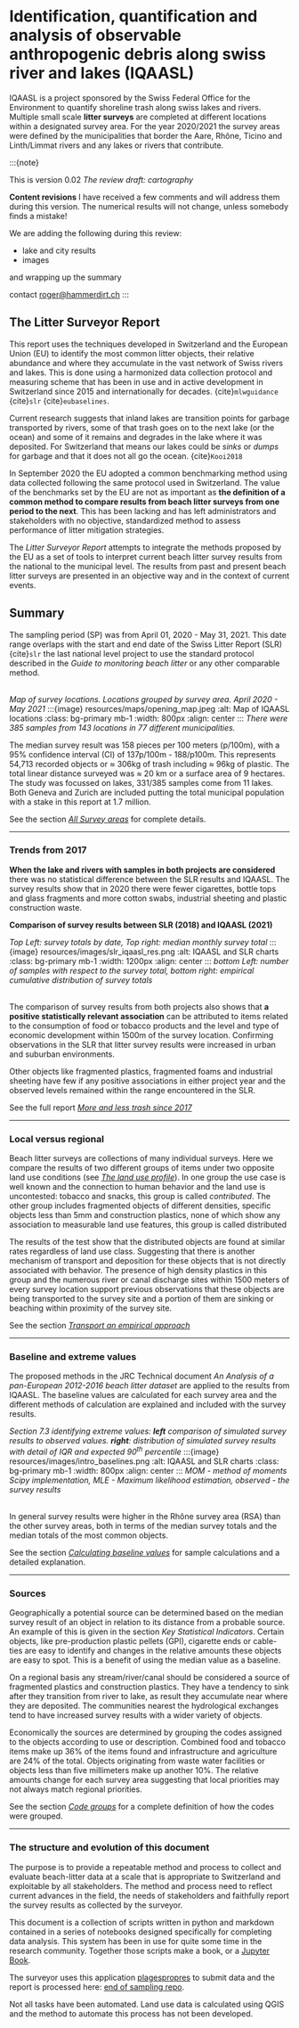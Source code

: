 # Identification, quantification and analysis of observable anthropogenic debris along swiss river and lakes (IQAASL)

IQAASL is a project sponsored by the Swiss Federal Office for the Environment to quantify shoreline trash along swiss lakes and rivers. Multiple small scale **litter surveys** are completed at different locations within a designated survey area. For the year 2020/2021 the survey areas were defined by the municipalities that border the Aare, Rhône, Ticino and Linth/Limmat rivers and any lakes or rivers that contribute.

:::{note}

This is version 0.02 _The review draft: cartography_

__Content revisions__ I have received a few comments and will address them during this version. The numerical results will not change, unless somebody finds a mistake!

We are adding the following during this review:

* lake and city results
* images

and wrapping up the summary

contact roger@hammerdirt.ch
:::

## The Litter Surveyor Report

This report uses the techniques developed in Switzerland and the European Union (EU) to identify the most common litter objects, their relative abundance and where they accumulate
in the vast network of Swiss rivers and lakes. This is done using a harmonized data collection protocol and measuring scheme that has been in use and in active development
in Switzerland since 2015 and internationally for decades. {cite}`mlwguidance` {cite}`slr` {cite}`eubaselines`. 

Current research suggests that inland lakes are transition points for garbage transported by rivers, some of that trash goes on to the next lake (or the ocean) 
and some of it remains and degrades in the lake where it was deposited. For Switzerland that means our lakes could be _sinks_ or _dumps_ for garbage and that it
does not all go the ocean. {cite}`Kooi2018`

In September 2020 the EU adopted a common benchmarking method using data collected following the same protocol used in Switzerland. The value of the benchmarks set by the EU are not
as important as __the definition of a common method to compare results from beach litter surveys from one period to the next__. This has been lacking and has left
administrators and stakeholders with no objective, standardized method to assess performance of litter mitigation strategies. 

The _Litter Surveyor Report_ attempts to integrate the methods proposed by the EU as a set of tools to interpret current beach litter survey results from the national to
the municipal level. The results from past and present beach litter surveys are presented in an objective way and in the context of current events.

## Summary

The sampling period (SP) was from April 01, 2020 - May 31, 2021. This date range overlaps with the start and end date of the Swiss Litter Report (SLR) {cite}`slr` the
last national level project to use the standard protocol described in the _Guide to monitoring beach litter_ or any other comparable method. 
<br></br>

_Map of survey locations. Locations grouped by survey area. April 2020 - May 2021_
:::{image} resources/maps/opening_map.jpeg
:alt: Map of IQAASL locations
:class: bg-primary mb-1
:width: 800px
:align: center
:::
_There were 385 samples from 143 locations in 77 different municipalities._

The median survey result was 158 pieces per 100 meters (p/100m), with a 95% confidence interval (CI) of 137p/100m - 188/p100m. This represents 54,713 recorded objects or
$\approx$ 306kg of trash including $\approx$ 96kg of plastic. The total linear distance surveyed was $\approx$ 20 km or a surface area of 9 hectares. The study was focussed on lakes, 331/385 samples come from 11 lakes. Both Geneva
and Zurich are included putting the total municipal population with a stake in this report at 1.7 million.

See the section [_All Survey areas_](allsurveys) for complete details.

 ---

### Trends from 2017

**When the lake and rivers with samples in both projects are considered** there was no statistical difference between the SLR results and IQAASL. The survey results
show that in 2020 there were fewer cigarettes, bottle tops and glass fragments and more cotton swabs, industrial sheeting and plastic construction waste.

**Comparison of survey results between SLR (2018) and IQAASL (2021)**

*Top Left: survey totals by date, Top right: median monthly survey total* 
:::{image} resources/images/slr_iqaasl_res.png
:alt: IQAASL and SLR charts
:class: bg-primary mb-1
:width: 1200px
:align: center
:::
*bottom Left: number of samples with respect to the survey total, bottom right: empirical cumulative distribution of survey totals* 
<br></br>

The comparison of survey results from both projects also shows that **a positive statistically relevant association** can be attributed to items related to the consumption
of food or tobacco products and the level and type of economic development within 1500m of the survey location. Confirming observations in the SLR that litter
survey results were increased in urban and suburban environments.

Other objects like fragmented plastics, fragmented foams and industrial sheeting have few if any positive associations in either project year and the observed
levels remained within the range encountered in the SLR.

See the full report [_More and less trash since 2017_](slr-iqaasl)

 ---

### Local versus regional

Beach litter surveys are collections of many individual surveys. Here we compare the results of two different groups of items under two opposite land use conditions
(see [_The land use profile_](luseprofile)). In one group the use case is well known and the connection to human behavior and the land use is uncontested: tobacco and
snacks, this group is called _contributed_. The other group includes fragmented objects of different densities, specific objects less than 5mm and construction plastics,
none of which show any association to measurable land use features, this group is called distributed

The results of the test show that the distributed objects are found at similar rates regardless of land use class. Suggesting that there is another mechanism of transport
and deposition for these objects that is not directly associated with behavior. The presence of high density plastics in this group and the numerous river or canal discharge
sites within 1500 meters of every survey location support previous observations that these objects are being transported to the survey site and a portion of them are sinking
or beaching within proximity of the survey site.

See the section [_Transport an empirical approach_](transport)

 ---

### Baseline and extreme values

The proposed methods in the JRC Technical document _An Analysis of a pan-European 2012-2016 beach litter dataset_ are applied to the results from IQAASL. The baseline values are calculated for each survey area and the different methods of calculation are explained and included with the survey results.

*Section 7.3 identifying extreme values: __left__ comparison of simulated survey results to observed values. __right__: distribution of simulated survey results with detail of IQR and expected $90^{th}$ percentile* 
:::{image} resources/images/intro_baselines.png
:alt: IQAASL and SLR charts
:class: bg-primary mb-1
:width: 800px
:align: center
:::
*MOM - method of moments Scipy implementation, MLE - Maximum likelihood estimation, observed - the survey results* 
<br></br>

In general survey results were higher in the Rhône survey area (RSA) than the other survey areas, both in terms of the median survey totals and the median totals of the most common objects. 

See the section [_Calculating baseline values_](threshhold) for sample calculations and a detailed explanation.

 ---
 
### Sources

Geographically a potential source can be determined based on the median survey result of an object in relation to its distance from a probable source. An example
of this is given in the section _Key Statistical Indicators_. Certain objects, like pre-production plastic pellets (GPI), cigarette ends or cable-ties are easy to 
identify and changes in the relative amounts these objects are easy to spot. This is a benefit of using the median value as a baseline.

On a regional basis any stream/river/canal should be considered a source of fragmented plastics and construction plastics. They have a tendency to
sink after they transition from river to lake, as result they accumulate near where they are deposited. The communities nearest the hydrological exchanges
tend to have increased survey results with a wider variety of objects.

Economically the sources are determined by grouping the codes assigned to the objects according to use or description. Combined food and tobacco items make up 36%
of the items found and infrastructure and agriculture are 24% of the total. Objects originating from waste water facilities or objects less than five millimeters 
make up another 10%. The relative amounts change for each survey area suggesting that local priorities may not always match regional priorities.

See the section [_Code groups_](codegroups) for a complete definition of how the codes were grouped.

 ---

### The structure and evolution of this document

The purpose is to provide a repeatable method and process to collect and evaluate beach-litter data at a scale that is appropriate to Switzerland and exploitable by
all stakeholders. The method and process need to reflect current advances in the field, the needs of stakeholders and faithfully report the survey results as collected
by the surveyor.

This document is a collection of scripts written in python and markdown contained in a series of notebooks designed specifically for completing data analysis. This
system has been in use for quite some time in the research community. Together those scripts make a book, or a [Jupyter Book](https://jupyterbook.org/intro.html).

The surveyor uses this application [plagespropres](https://www.plagespropres.ch/) to submit data and the report is processed here: [end of sampling repo](https://github.com/hammerdirt-analyst/IQAASL-End-0f-Sampling-2021).

Not all tasks have been automated. Land use data is calculated using QGIS and the method to automate this process has not been developed.